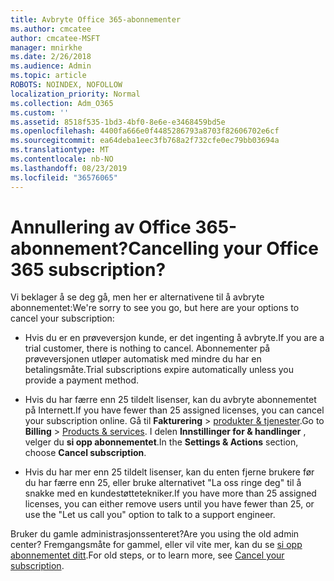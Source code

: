```yaml
---
title: Avbryte Office 365-abonnementer
ms.author: cmcatee
author: cmcatee-MSFT
manager: mnirkhe
ms.date: 2/26/2018
ms.audience: Admin
ms.topic: article
ROBOTS: NOINDEX, NOFOLLOW
localization_priority: Normal
ms.collection: Adm_O365
ms.custom: ''
ms.assetid: 8518f535-1bd3-4bf0-8e6e-e3468459bd5e
ms.openlocfilehash: 4400fa666e0f4485286793a8703f82606702e6cf
ms.sourcegitcommit: ea64deba1eec3fb768a2f732cfe0ec79bb03694a
ms.translationtype: MT
ms.contentlocale: nb-NO
ms.lasthandoff: 08/23/2019
ms.locfileid: "36576065"
---
```

# <a name="cancelling-your-office-365-subscription"></a><span data-ttu-id="8061b-102">Annullering av Office 365-abonnement?</span><span class="sxs-lookup"><span data-stu-id="8061b-102">Cancelling your Office 365 subscription?</span></span>

<span data-ttu-id="8061b-103">Vi beklager å se deg gå, men her er alternativene til å avbryte abonnementet:</span><span class="sxs-lookup"><span data-stu-id="8061b-103">We're sorry to see you go, but here are your options to cancel your subscription:</span></span>
  
- <span data-ttu-id="8061b-104">Hvis du er en prøveversjon kunde, er det ingenting å avbryte.</span><span class="sxs-lookup"><span data-stu-id="8061b-104">If you are a trial customer, there is nothing to cancel.</span></span> <span data-ttu-id="8061b-105">Abonnementer på prøveversjonen utløper automatisk med mindre du har en betalingsmåte.</span><span class="sxs-lookup"><span data-stu-id="8061b-105">Trial subscriptions expire automatically unless you provide a payment method.</span></span>

- <span data-ttu-id="8061b-106">Hvis du har færre enn 25 tildelt lisenser, kan du avbryte abonnementet på Internett.</span><span class="sxs-lookup"><span data-stu-id="8061b-106">If you have fewer than 25 assigned licenses, you can cancel your subscription online.</span></span> <span data-ttu-id="8061b-107">Gå til **Fakturering** \> [produkter & tjenester](https://go.microsoft.com/fwlink/p/?linkid=842054).</span><span class="sxs-lookup"><span data-stu-id="8061b-107">Go to **Billing** \> [Products & services](https://go.microsoft.com/fwlink/p/?linkid=842054).</span></span> <span data-ttu-id="8061b-108">I delen **Innstillinger for & handlinger** , velger du **si opp abonnementet**.</span><span class="sxs-lookup"><span data-stu-id="8061b-108">In the **Settings & Actions** section, choose **Cancel subscription**.</span></span>

- <span data-ttu-id="8061b-109">Hvis du har mer enn 25 tildelt lisenser, kan du enten fjerne brukere før du har færre enn 25, eller bruke alternativet "La oss ringe deg" til å snakke med en kundestøttetekniker.</span><span class="sxs-lookup"><span data-stu-id="8061b-109">If you have more than 25 assigned licenses, you can either remove users until you have fewer than 25, or use the "Let us call you" option to talk to a support engineer.</span></span>

<span data-ttu-id="8061b-110">Bruker du gamle administrasjonssenteret?</span><span class="sxs-lookup"><span data-stu-id="8061b-110">Are you using the old admin center?</span></span> <span data-ttu-id="8061b-111">Fremgangsmåte for gammel, eller vil vite mer, kan du se [si opp abonnementet ditt](https://docs.microsoft.com/office365/admin/subscriptions-and-billing/cancel-your-subscription).</span><span class="sxs-lookup"><span data-stu-id="8061b-111">For old steps, or to learn more, see [Cancel your subscription](https://docs.microsoft.com/office365/admin/subscriptions-and-billing/cancel-your-subscription).</span></span>
